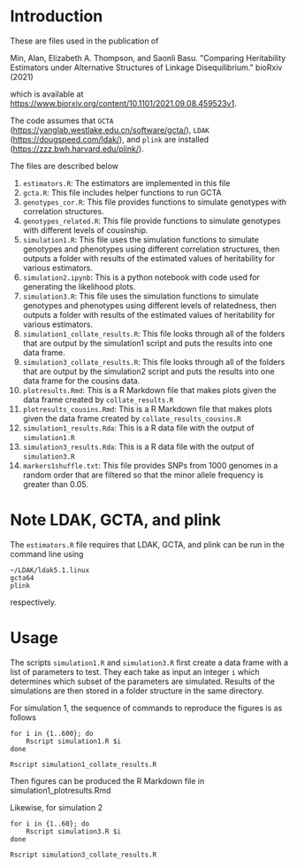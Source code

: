 # Introduction

These are files used in the publication of

Min, Alan, Elizabeth A. Thompson, and Saonli Basu. "Comparing Heritability Estimators under Alternative Structures of Linkage Disequilibrium." bioRxiv (2021)

which is available at https://www.biorxiv.org/content/10.1101/2021.09.08.459523v1. 

The code assumes that `GCTA` (https://yanglab.westlake.edu.cn/software/gcta/), `LDAK` (https://dougspeed.com/ldak/), and `plink` are installed (https://zzz.bwh.harvard.edu/plink/).

The files are described below

1. `estimators.R`: The estimators are implemented in this file 
2. `gcta.R`: This file includes helper functions to run GCTA
3. `genotypes_cor.R`: This file provides functions to simulate genotypes with correlation structures. 
4. `genotypes_related.R`: This file provide functions to simulate genotypes with different levels of cousinship.
5. `simulation1.R`: This file uses the simulation functions to simulate genotypes and phenotypes using different correlation structures, then outputs a folder with results of the estimated values of heritability for various estimators.
12. `simulation2.ipynb`: This is a python notebook with code used for generating the likelihood plots.
6. `simulation3.R`: This file uses the simulation functions to simulate genotypes and phenotypes using different levels of relatedness, then outputs a folder with results of the estimated values of heritability for various estimators. 
8. `simulation1_collate_results.R`: This file looks through all of the folders that are output by the simulation1 script and puts the results into one data frame. 
9. `simulation3_collate_results.R`: This file looks through all of the folders that are output by the simulation2 script and puts the results into one data frame for the cousins data. 
10. `plotresults.Rmd`: This is a R Markdown file that makes plots given the data frame created by `collate_results.R`
11. `plotresults_cousins.Rmd`: This is a R Markdown file that makes plots given the data frame created by `collate_results_cousins.R`
13. `simulation1_results.Rda`: This is a R data file with the output of `simulation1.R`
14. `simulation3_results.Rda`: This is a R data file with the output of `simulation3.R`
7. `markers1shuffle.txt`: This file provides SNPs from 1000 genomes in a random order that are filtered so that the minor allele frequency is greater than 0.05.

# Note LDAK, GCTA, and plink
The `estimators.R` file requires that LDAK, GCTA, and plink can be run in the command line using 

```
~/LDAK/ldak5.1.linux
gcta64
plink
```
respectively.

# Usage 

The scripts `simulation1.R` and `simulation3.R` first create a data frame with a list of parameters to test. They each take as input an integer `i` which determines which subset of the parameters are simulated. Results of the simulations are then stored in a folder structure in the same directory. 

For simulation 1, the sequence of commands to reproduce the figures is as follows

```
for i in {1..600}; do
	Rscript simulation1.R $i
done 

Rscript simulation1_collate_results.R
```

Then figures can be produced the R Markdown file in simulation1_plotresults.Rmd

Likewise, for simulation 2

```
for i in {1..60}; do
	Rscript simulation3.R $i
done 

Rscript simulation3_collate_results.R
```

